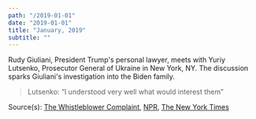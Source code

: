 ```yaml
---
path: "/2019-01-01"
date: "2019-01-01"
title: "January, 2019"
subtitle: ""
---
```


Rudy Giuliani, President Trump's personal lawyer, meets with Yuriy Lutsenko, Prosecutor General of Ukraine in New York, NY. The discussion sparks Giuliani's investigation into the Biden family. 

> Lutsenko: “I understood very well what would interest them”

<span class="sources">
Source(s):  <a href="https://www.nytimes.com/interactive/2019/09/26/us/politics/whistle-blower-complaint.html" target="_blank" rel="noopener norefferer">The Whistleblower Complaint</a>, <a href="https://www.npr.org/2019/09/27/765026582/meet-the-businessman-helping-giuliani-find-dirt-on-democrats-in-ukraine" target="_blank" rel="noopener noreferrer">NPR</a>, <a href="https://www.foxnews.com/transcript/giuliani-slams-mueller-leak" target="_blank" rel="noopener noreferrer">The New York Times</a>
</span>